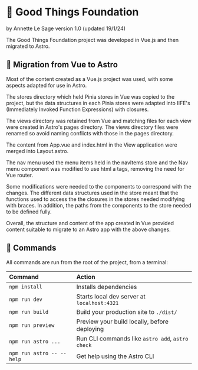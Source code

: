 # 🧞 Good Things Foundation

by Annette Le Sage version 1.0 (updated 19/1/24)

The Good Things Foundation project was developed in Vue.js and then migrated to Astro.

## 🚀 Migration from Vue to Astro

Most of the content created as a Vue.js project was used, with some aspects adapted for use in Astro.

The stores directory which held Pinia stores in Vue was copied to the project, but the data structures in each Pinia stores were adapted into IIFE's (Immediately Invoked Function Expressions) with closures.

The views directory was retained from Vue and matching files for each view were created in Astro's pages directory. The views directory files were renamed so avoid naming conflicts with those in the pages directory.

The content from App.vue and index.html in the View application were merged into Layout.astro.

The nav menu used the menu items held in the navItems store and the Nav menu component was modified to use html a tags, removing the need for Vue router.

Some modifications were needed to the components to correspond with the changes. The different data structures used in the store meant that the functions used to access the the closures in the stores needed modifying with braces. In addition, the paths from the components to the store needed to be defined fully.

Overall, the structure and content of the app created in Vue provided content suitable to migrate to an Astro app with the above changes.

## 🧞 Commands

All commands are run from the root of the project, from a terminal:

| Command                   | Action                                           |
| :------------------------ | :----------------------------------------------- |
| `npm install`             | Installs dependencies                            |
| `npm run dev`             | Starts local dev server at `localhost:4321`      |
| `npm run build`           | Build your production site to `./dist/`          |
| `npm run preview`         | Preview your build locally, before deploying     |
| `npm run astro ...`       | Run CLI commands like `astro add`, `astro check` |
| `npm run astro -- --help` | Get help using the Astro CLI                     |



